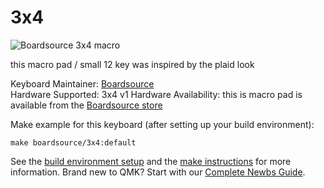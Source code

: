 # 3x4
![Boardsource 3x4 macro](https://i.imgur.com/EiPF1hh.jpg)

this macro pad / small 12 key was inspired by the plaid look

Keyboard Maintainer: [Boardsource](https://github.com/daysgobye)  
Hardware Supported: 3x4 v1
Hardware Availability: this is macro pad is available from the [Boardsource store](https://boardsource.xyz/store/5ecc2008eee64242946c98c1)

Make example for this keyboard (after setting up your build environment):

    make boardsource/3x4:default

See the [build environment setup](https://docs.qmk.fm/#/getting_started_build_tools) and the [make instructions](https://docs.qmk.fm/#/getting_started_make_guide) for more information. Brand new to QMK? Start with our [Complete Newbs Guide](https://docs.qmk.fm/#/newbs).